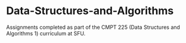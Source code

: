 # Data-Structures-and-Algorithms
Assignments completed as part of the CMPT 225 (Data Structures and Algorithms 1) curriculum at SFU.
